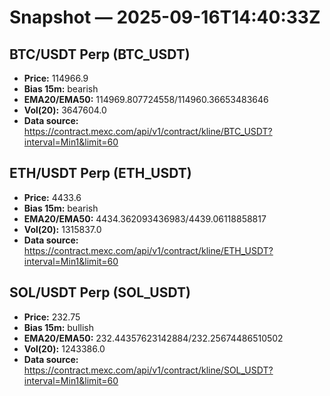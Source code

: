 # Snapshot — 2025-09-16T14:40:33Z

## BTC/USDT Perp (BTC_USDT)
- **Price:** 114966.9
- **Bias 15m:** bearish
- **EMA20/EMA50:** 114969.807724558/114960.36653483646
- **Vol(20):** 3647604.0
- **Data source:** https://contract.mexc.com/api/v1/contract/kline/BTC_USDT?interval=Min1&limit=60

## ETH/USDT Perp (ETH_USDT)
- **Price:** 4433.6
- **Bias 15m:** bearish
- **EMA20/EMA50:** 4434.362093436983/4439.06118858817
- **Vol(20):** 1315837.0
- **Data source:** https://contract.mexc.com/api/v1/contract/kline/ETH_USDT?interval=Min1&limit=60

## SOL/USDT Perp (SOL_USDT)
- **Price:** 232.75
- **Bias 15m:** bullish
- **EMA20/EMA50:** 232.44357623142884/232.25674486510502
- **Vol(20):** 1243386.0
- **Data source:** https://contract.mexc.com/api/v1/contract/kline/SOL_USDT?interval=Min1&limit=60
